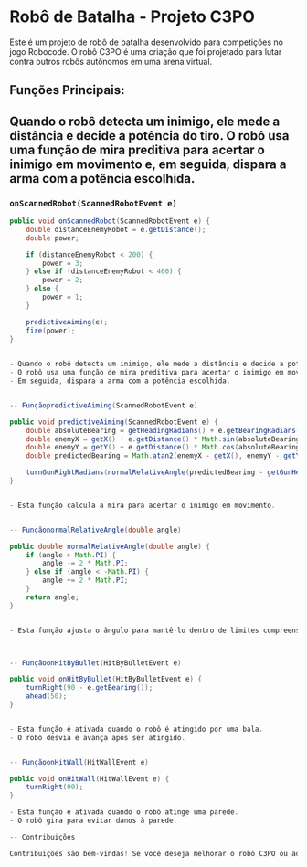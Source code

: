 # Robô de Batalha - Projeto C3PO

Este é um projeto de robô de batalha desenvolvido para competições no jogo Robocode. O robô C3PO é uma criação que foi projetado para lutar contra outros robôs autônomos em uma arena virtual.

## Funções Principais:

## Quando o robô detecta um inimigo, ele mede a distância e decide a potência do tiro. O robô usa uma função de mira preditiva para acertar o inimigo em movimento e, em seguida, dispara a arma com a potência escolhida.

### `onScannedRobot(ScannedRobotEvent e)`

```java
public void onScannedRobot(ScannedRobotEvent e) {
    double distanceEnemyRobot = e.getDistance();
    double power;

    if (distanceEnemyRobot < 200) {
        power = 3;
    } else if (distanceEnemyRobot < 400) {
        power = 2;
    } else {
        power = 1;
    }

    predictiveAiming(e);
    fire(power);
}

   
- Quando o robô detecta um inimigo, ele mede a distância e decide a potência do tiro.
- O robô usa uma função de mira preditiva para acertar o inimigo em movimento.
- Em seguida, dispara a arma com a potência escolhida.


-- FunçãopredictiveAiming(ScannedRobotEvent e)

public void predictiveAiming(ScannedRobotEvent e) {
    double absoluteBearing = getHeadingRadians() + e.getBearingRadians();
    double enemyX = getX() + e.getDistance() * Math.sin(absoluteBearing);
    double enemyY = getY() + e.getDistance() * Math.cos(absoluteBearing);
    double predictedBearing = Math.atan2(enemyX - getX(), enemyY - getY());

    turnGunRightRadians(normalRelativeAngle(predictedBearing - getGunHeadingRadians()));
}


- Esta função calcula a mira para acertar o inimigo em movimento.


-- FunçãonormalRelativeAngle(double angle)

public double normalRelativeAngle(double angle) {
    if (angle > Math.PI) {
        angle -= 2 * Math.PI;
    } else if (angle < -Math.PI) {
        angle += 2 * Math.PI;
    }
    return angle;
}


- Esta função ajusta o ângulo para mantê-lo dentro de limites compreensíveis. 



-- FunçãoonHitByBullet(HitByBulletEvent e)

public void onHitByBullet(HitByBulletEvent e) {
    turnRight(90 - e.getBearing());
    ahead(50);
}


- Esta função é ativada quando o robô é atingido por uma bala.
- O robô desvia e avança após ser atingido.


-- FunçãoonHitWall(HitWallEvent e)

public void onHitWall(HitWallEvent e) {
    turnRight(90);
}

- Esta função é ativada quando o robô atinge uma parede.
- O robô gira para evitar danos à parede.

-- Contribuições

Contribuições são bem-vindas! Se você deseja melhorar o robô C3PO ou adicionar novos recursos, sinta-se à vontade para abrir um problema ou enviar um pedido de pull request.
